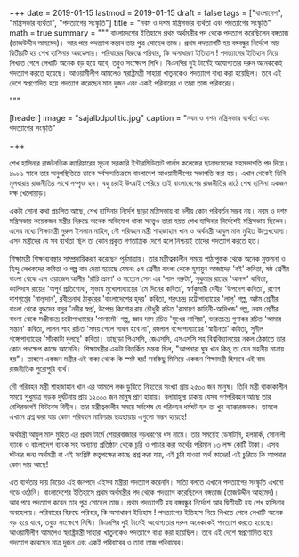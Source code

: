 +++
date = 2019-01-15
lastmod = 2019-01-15
draft = false
tags = ["বাংলাদেশ", "মন্ত্রিসভার ব্যর্থতা", "পদত্যাগের সংস্কৃতি"]
title = "নবম ও দশম মন্ত্রিসভার ব্যর্থতা এবং পদত্যাগের সংস্কৃতি"
math = true
summary = """
বাংলাদেশের ইতিহাসে প্রথম অর্থমন্ত্রীর পদ থেকে পদত্যাগ করেছিলেন বঙ্গতাজ (তাজউদ্দীন আহমেদ)। আর পরে পদত্যাগ করেন তার পুত্র সোহেল তাজ। প্রথম পদত্যাগটি হয় বঙ্গবন্ধুর নির্দেশে আর দ্বিতীয়টি হয় শেখ হাসিনার অবহেলায়। পরিবারের বিরুদ্ধে পরিবার, কি অসাধারণ ইতিহাস ! পদত্যাগের ইতিহাস নিয়ে লিখতে গেলে লেখাটি অনেক বড় হয়ে যাবে, তবুও সংক্ষেপে লিখি। বিএনপির দুই টার্মেই অযোগ্যতার দরুন অনেককেই পদত্যাগ করতে হয়েছে। আওয়ামীলীগ আমলেও স্বরাষ্ট্রমন্ত্রী সাহারা খাতুনকেও পদত্যাগে বাধ্য করা হয়েছিল। তবে এই দেশে স্বপ্রণোদিত হয়ে পদত্যাগ করেছেন মাত্র দুজন এবং একই পরিবারের ও তারা তাজ পরিবারের। 

"""

[header]
image = "sajalbdpolitic.jpg"
caption = "নবম ও দশম মন্ত্রিসভার ব্যর্থতা এবং পদত্যাগের সংস্কৃতি"

+++

শেখ হাসিনার রাজনৈতিক ক্যারিয়ারের সূচনা সরকারি ইন্টারমিডিয়েট গার্লস কলেজের ছাত্রসংসদের সহসভাপতি পদ দিয়ে। ১৯৮১ সালে তার অনুপস্থিতিতে তাকে সর্বসম্মতিক্রমে বাংলাদেশ আওয়ামীলীগের সভাপতি করা হয়। এখান থেকেই তিনি মূলধারার রাজনীতির সাথে সম্পৃক্ত হন। বহু চরাই উৎরাই পেরিয়ে তাই বাংলাদেশের রাজনীতির মাঠে শেখ হাসিনা একজন দক্ষ খেলোয়াড়।

একটা সোনা কথা প্রচলিত আছে, শেখ হাসিনার নির্দেশ ছাড়া মন্ত্রিসভায় বা দলীয় কোন পরিবর্তন সম্ভব নয়। নবম ও দশম মন্ত্রিসভায় কয়েকজন মন্ত্রীর বিরুদ্ধে অনেক অভিযোগ থাকা সত্ত্বেও তারা হয়ত শেখ হাসিনার নির্দেশেই মন্ত্রিসভায় ছিলেন। এদের মধ্যে শিক্ষামন্ত্রী নুরুল ইসলাম নাহিদ, নৌ পরিবহন মন্ত্রী শাহজাহান খান ও অর্থমন্ত্রী আবুল মাল মুহিত উল্লেখযোগ্য। এসব মন্ত্রীদের যে সব ব্যর্থতা ছিল তা কোন প্রকৃত গণতান্ত্রিক দেশে হলে নিশ্চয়ই তাদের পদত্যাগ করতে হত।

শিক্ষামন্ত্রী শিক্ষাব্যবস্থার সাম্প্রদায়িকরণ করেছেন পূর্নমাত্রায়। তার মন্ত্রীত্বকালীন সময়ে পাঠ্যপুস্তক থেকে অনেক মুক্তমনা ও হিন্দু লেখকদের কবিতা ও গল্প বাদ দেয়া হয়েছে যেমন: ৫ম শ্রেণীর বাংলা থেকে হুমায়ুন আজাদের 'বই' কবিতা, ষষ্ঠ শ্রেণীর বাংলা থেকে এস ওয়াজেদ আলীর 'রাঁচি ভ্রমণ' ও সত্যেন সেন এর 'লাল গরুটা', সুকুমার রায়ের 'আনন্দ' কবিতা, কালিদাস রায়ের 'অপূর্ব প্রতিশোধ', সুভাষ মুখোপাধ্যায়ের 'মে দিনের কবিতা', স্বর্ণকুমারী দেবীর 'উপদেশ কবিতা', রণেশ দাশগুপ্তের 'মাল্যদান', রবীন্দ্রনাথ ঠাকুরের 'বাংলাদেশের হৃদয়' কবিতা, শরৎচন্দ্র চট্টোপাধ্যায়ের 'লালু' গল্প, অষ্টম শ্রেণীর বাংলা থেকে বুদ্ধদেব বসুর 'নদীর স্বপ্ন', উপেন্দ্র কিশোর রায় চৌধুরী রচিত 'রামায়ণ কাহিনী-আদিখন্ড' গল্প, নবম শ্রেণীর বাংলা থেকে সঞ্জীবচন্দ্র চট্টোপাধ্যায়ের 'পালামৌ' গল্প, জ্ঞান দাস রচিত 'সুখের লাগিয়া', ভারতচন্দ্র গুণাকর রচিত 'আমার সন্তান' কবিতা, লালন শাহ রচিত 'সময় গেলে সাধন হবে না', রঙ্গলাল বন্দোপাধ্যায়ের 'স্বাধীনতা' কবিতা, সুনীল গঙ্গোপাধ্যায়ের 'সাঁকোটা দুলছে' কবিতা। তাছাড়া পিএসসি, জেএসসি, এসএসসি সহ বিশ্ববিদ্যালয়ের নকল ঠেকাতে তার কোন পদক্ষেপ কাজে আসেনি। শিক্ষামন্ত্রীর একটা বিতর্কিত মন্তব্য ছিল, "আপনারা ঘুষ খান কিন্তু তা যেন সহনীয় মাত্রায় হয়"। তাহলে একজন মন্ত্রীর এই বাক্য থেকে কি স্পষ্ট হয়! সবকিছু মিলিয়ে একজন শিক্ষামন্ত্রী হিসাবে এই বাম রাজনীতিক পুরোপুরি ব্যর্থ।

নৌ পরিবহন মন্ত্রী শাহজাহান খান এর আমলে লঞ্চ ডুবিতে নিহতের সংখ্যা প্রায় ২৫০০ জন মানুষ। তিনি মন্ত্রী থাকাকালীন সময়ে শুধুমাত্র সড়ক দুর্ঘটনায় প্রায় ১২০০০ জন মানুষ প্রাণ হারায়। বলাবাহুল্য ঢাকায় যেসব গণপরিবহন আছে তার বেশিরভাগই ফিটনেস বিহীন। তার মন্ত্রীত্বকালীন সময়ে সর্বশেষ যে পরিবহন ধর্মঘট হল তা খুব ন্যাক্কারজনক। তাহলে এখানে প্রশ্ন করা যায় কোন পরিবহন মাফিয়ার ছত্রছায়ায় এগুলো সম্ভব হয়েছে! 

অর্থমন্ত্রী আবুল মাল মুহিত এর প্রথম টার্মে শেয়ারবাজারে বড়ধরণের ধস নামে। তার সময়েই ডেসটিনি, হলমার্ক, সোনালী ব্যাংক ও বাংলাদেশ ব্যাংক সহ অন্যান্য প্রতিষ্ঠান থেকে চুরি ও পাচার করা অর্থের পরিমান ১৩ লক্ষ কোটি টাকা। এসব ঘটনার জন্য অর্থমন্ত্রী বা এই সংশ্লিষ্ট কতৃপক্ষের কাছে প্রশ্ন করা যায়, এই চুরি যাওয়া অর্থ কাদের! এই চুরিতে কি আপনার কোন দায় আছে!

এত ব্যর্থতার দায় নিয়েও এই জনপদে এইসব মন্ত্রীরা পদত্যাগ করেননি। সত্যি বলতে এখানে পদত্যাগের সংস্কৃতি এখনো গড়ে ওঠেনি। বাংলাদেশের ইতিহাসে প্রথম অর্থমন্ত্রীর পদ থেকে পদত্যাগ করেছিলেন বঙ্গতাজ (তাজউদ্দীন আহমেদ)। আর পরে পদত্যাগ করেন তার পুত্র সোহেল তাজ। প্রথম পদত্যাগটি হয় বঙ্গবন্ধুর নির্দেশে আর দ্বিতীয়টি হয় শেখ হাসিনার অবহেলায়। পরিবারের বিরুদ্ধে পরিবার, কি অসাধারণ ইতিহাস ! পদত্যাগের ইতিহাস নিয়ে লিখতে গেলে লেখাটি অনেক বড় হয়ে যাবে, তবুও সংক্ষেপে লিখি। বিএনপির দুই টার্মেই অযোগ্যতার দরুন অনেককেই পদত্যাগ করতে হয়েছে। আওয়ামীলীগ আমলেও স্বরাষ্ট্রমন্ত্রী সাহারা খাতুনকেও পদত্যাগে বাধ্য করা হয়েছিল। তবে এই দেশে স্বপ্রণোদিত হয়ে পদত্যাগ করেছেন মাত্র দুজন এবং একই পরিবারের ও তারা তাজ পরিবারের।
